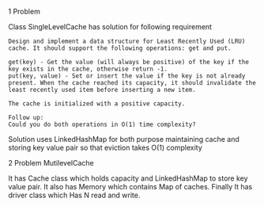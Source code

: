 1 Problem 

Class SingleLevelCache has solution for following requirement

	Design and implement a data structure for Least Recently Used (LRU) cache. It should support the following operations: get and put.
	
	get(key) - Get the value (will always be positive) of the key if the key exists in the cache, otherwise return -1.
	put(key, value) - Set or insert the value if the key is not already present. When the cache reached its capacity, it should invalidate the least recently used item before inserting a new item.
	
	The cache is initialized with a positive capacity.
	
	Follow up:
	Could you do both operations in O(1) time complexity?

Solution uses LinkedHashMap for both purpose maintaining cache and storing key value pair so that eviction takes O(1) complexity 

2 Problem MutilevelCache

It has Cache class which holds capacity and LinkedHashMap to store key value pair. It also has Memory which contains Map of caches. Finally It has driver class which Has N read and write. 